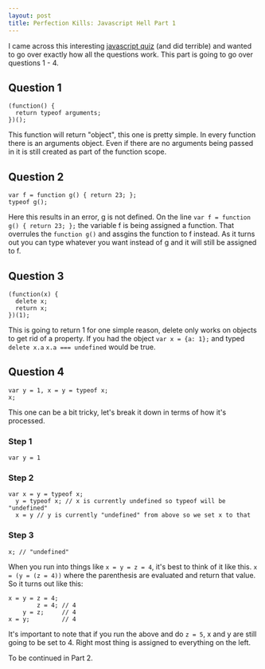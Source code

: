 ```yaml
---
layout: post
title: Perfection Kills: Javascript Hell Part 1
---
```


I came across this interesting [javascript quiz](http://perfectionkills.com/javascript-quiz/) (and did terrible) and wanted to go over exactly how all the questions work. This part is going to go over questions 1 - 4.

## Question 1

    (function() {
      return typeof arguments;
    })();

This function will return "object", this one is pretty simple. In every function there is an arguments object. Even if there are no arguments being passed in it is still created as part of the function scope.

## Question 2

    var f = function g() { return 23; };
    typeof g();

Here this results in an error, g is not defined. On the line ```var f = function g() { return 23; };``` the variable f is being assigned a function. That overrules the ```function g()``` and assgins the function to f instead. As it turns out you can type whatever you want instead of g and it will still be assigned to f.

## Question 3

    (function(x) {
      delete x;
      return x;
    })(1);

This is going to return 1 for one simple reason, delete only works on objects to get rid of a property. If you had the object ```var x = {a: 1};``` and typed ```delete x.a```
```x.a === undefined``` would be true.

## Question 4

    var y = 1, x = y = typeof x;
    x;

This one can be a bit tricky, let's break it down in terms of how it's processed.

### Step 1
    var y = 1
### Step 2
    var x = y = typeof x;
      y = typeof x; // x is currently undefined so typeof will be "undefined"
      x = y // y is currently "undefined" from above so we set x to that
### Step 3
    x; // "undefined"

When you run into things like ```x = y = z = 4```, it's best to think of it like this. ```x = (y = (z = 4))``` where the parenthesis are evaluated and return that value. So it turns out like this:

    x = y = z = 4;
            z = 4; // 4
        y = z;     // 4
    x = y;         // 4

It's important to note that if you run the above and do ```z = 5```, x and y are still going to be set to 4. Right most thing is assigned to everything on the left.


To be continued in Part 2.